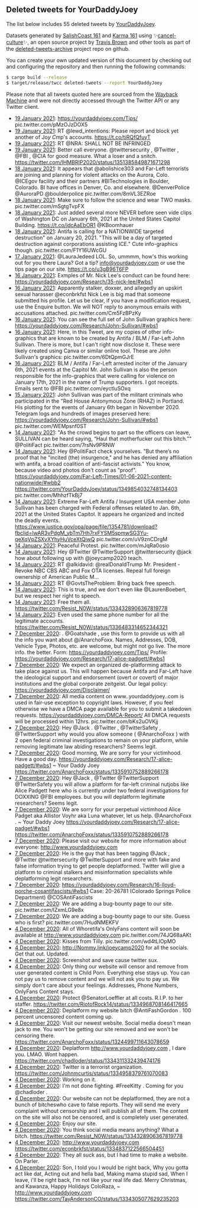 ## Deleted tweets for YourDaddyJoey

The list below includes 55 deleted tweets by
[YourDaddyJoey](https://twitter.com/YourDaddyJoey).


Datasets generated by [SalishCoast 161](https://twitter.com/SalishCoastA) and [Karma 161](https://twitter.com/KarmaOneSixOne) using ✨[cancel-culture](https://github.com/travisbrown/cancel-culture)✨, an open source project by [Travis Brown](https://twitter.com/travisbrown) and other tools as part of the [deleted-tweets-archive](https://github.com/salcoast/deleted-tweets-archive/) project repo on github.

You can create your own updated version of this document by checking out and configuring the
repository and then running the following commands:

```bash
$ cargo build --release
$ target/release/twcc deleted-tweets --report YourDaddyJoey
```

Please note that all tweets quoted here are sourced from the
[Wayback Machine](https://web.archive.org) and were not directly accessed through the Twitter API or
any Twitter client.

* [19 January 2021](https://web.archive.org/web/20210119183425/https://twitter.com/YourDaddyJoey/status/1351597645337268224): https://yourdaddyjoey.com/Tips/  pic.twitter.com/pMzOJzDOX5
* [19 January 2021](https://web.archive.org/web/20210119153302/https://twitter.com/YourDaddyJoey/status/1351553260755185665): RT @lewd_intentions: Please report and block yet another of Jo*y C*mp's accounts. https://t.co/tjRQfQfuyT
* [19 January 2021](https://web.archive.org/web/20210119082731/https://twitter.com/YourDaddyJoey/status/1351446175954710528): RT @NRA: SHALL NOT BE INFRINGED
* [19 January 2021](https://web.archive.org/web/20210119043330/https://twitter.com/YourDaddyJoey/status/1351386768055152642): Better call everyone.  @twittersecurity ,  @Twitter ,  @FBI ,  @CIA  for good measure. What a loser and a snitch. https://twitter.com/IHMBRIP2020/status/1351385849871671298
* [18 January 2021](https://web.archive.org/web/20210118235858/https://twitter.com/YourDaddyJoey/status/1351314591263834112): It appears that  @abolishice303  and Far-Left terrorists are joining and planning for violent attacks on the Aurora, Colo.  @ICEgov  facility and their partners  #BITechnologies  in Boulder, Colorado. BI have offices in Denver, Co. and elsewhere.  @DenverPolice   @AuroraPD   @boulderpolice  pic.twitter.com/8mVL3EZRoe
* [18 January 2021](https://web.archive.org/web/20210118224409/https://twitter.com/YourDaddyJoey/status/1351295332785614849): Make sure to follow the science and wear TWO masks. pic.twitter.com/mSgtgTvpFX
* [18 January 2021](https://web.archive.org/web/20210118062336/https://twitter.com/YourDaddyJoey/status/1351052603426275333): Just added several more NEVER before seen vide clips of Washington DC on January 6th, 2021 at the United States Capitol Building.  https://t.co/jdcAaEbOR1  @KBoomhauer
* [18 January 2021](https://web.archive.org/web/20210118040719/https://twitter.com/YourDaddyJoey/status/1351013170677248010): Antifa is calling for a NATIONWIDE targeted destruction" on January 20, 2021.  "This will be a day of targeted destruction against corporations assisting ICE."  Cute info-graphics though. pic.twitter.com/F1Y16UWcGU
* [17 January 2021](https://web.archive.org/web/20210117055453/https://twitter.com/YourDaddyJoey/status/1350682988778930183): @LauraJedeed LOL. So, ummmm, how's this working out for you there Laura?  Got a tip? info@yourdadyjoey.com or use the tips page on our site.  https://t.co/u3gB96T6FP
* [16 January 2021](https://web.archive.org/web/20210116211243/https://twitter.com/YourDaddyJoey/status/1350536784342511616): Exmples of Mr. Nick Lee's conduct can be found here: https://yourdaddyjoey.com/Research/35-nick-lee/#wbs1
* [16 January 2021](https://web.archive.org/web/20210116211243/https://twitter.com/YourDaddyJoey/status/1350536784342511616): Apparently stalker, doxxer, and allegedly an upskirt sexual harasser  @econbrkfst  Nick Lee is big mad that someone submitted his profile.  Let us be clear, if you have a modification request, use the Enquire button. We will NOT reply to anonymous emails with accusations attached. pic.twitter.com/Cm5FzBPzKy
* [16 January 2021](https://web.archive.org/web/20210116042910/https://twitter.com/YourDaddyJoey/status/1350296079363784704): You can see the full set of John Sullivan graphics here: https://yourdaddyjoey.com/Research/John-Sullivan/#wbs1
* [16 January 2021](https://web.archive.org/web/20210116042910/https://twitter.com/YourDaddyJoey/status/1350296079363784704): Here, in this Tweet, are my copies of other info-graphics that are known to be created by Antifa / BLM / Far-Left John Sullivan. There is more, but I can't right now disclose it. These were likely created using Canva or similar online tool. These are John Sullivan's graphics: pic.twitter.com/6DtQpmGJrE
* [16 January 2021](https://web.archive.org/web/20210116042910/https://twitter.com/YourDaddyJoey/status/1350296079363784704): BLM / Antifa / Far-Left arrested inciter of the January 6th, 2021 events at the Capitol Mr. John Sullivan is also the person responsible for the info-graphics that were calling for violence on January 17th, 2021 in the name of Trump supporters. I got receipts. Emails sent to  @FBI  pic.twitter.com/eyctluSOxq
* [15 January 2021](https://web.archive.org/web/20210115203215/https://twitter.com/YourDaddyJoey/status/1350170652871852035): John Sullivan was part of the militant criminals who participated in the "Red House Antonymous Zone (RHAZ) in Portland. His plotting for the events of January 6th began in November 2020. Telegram logs and hundreds of images preserved here:  https://yourdaddyjoey.com/Research/John-Sullivan/#wbs1  pic.twitter.com/WEMpsnf0ST
* [14 January 2021](https://web.archive.org/web/20210114234759/https://twitter.com/YourDaddyJoey/status/1349858143581343744): "As the crowd begins to part so the officers can leave, SULLIVAN can be heard saying, “Haul that motherfucker out this bitch.”"  @PolitiFact  pic.twitter.com/7rsNv9PRNW
* [14 January 2021](https://web.archive.org/web/20210114234759/https://twitter.com/YourDaddyJoey/status/1349858143581343744): Hey  @PolitiFact  check yourselves.  "But there’s no proof that he "incited (the) insurgence," and he has denied any affiliation with antifa, a broad coalition of anti-fascist activists."  You know, because video and photos don't count as "proof".   https://yourdaddyjoey.com/Far-Left-Times/01-06-2021-content-nationwide/#wbb2   https://twitter.com/YourDaddyJoey/status/1349854032748134403  pic.twitter.com/MhhzfTkBj7
* [14 January 2021](https://web.archive.org/web/20210114232824/https://twitter.com/YourDaddyJoey/status/1349854032748134403): Extreme Far-Left Antifa / Insurgent USA member John Sullivan has been charged with Federal offenses related to Jan. 6th, 2021 at the United States Capitol. It appears he organized and incited the deadly events.   https://www.justice.gov/opa/page/file/1354781/download?fbclid=IwAR3vPdgM_ybTm7Hh7rxFYSM5spmwSG3Yu-qeXqVpZSXvXYhyHuVceXtQiwQ  pic.twitter.com/uV9znCDrgM
* [14 January 2021](https://web.archive.org/web/20210114223916/https://twitter.com/YourDaddyJoey/status/1349840563965595648): Peaceful Protest. pic.twitter.com/mJqRa0osio
* [14 January 2021](https://web.archive.org/web/20210114214045/https://twitter.com/YourDaddyJoey/status/1349833860322791426): Hey @Twitter @TwitterSupport @twittersecurity @jack how about following up with @joeycamp2020 teach.
* [14 January 2021](https://web.archive.org/web/20210114082759/https://twitter.com/YourDaddyJoey/status/1349634354063036417): RT @alkidavid: @realDonaldTrump Mr. President - Revoke NBC CBS ABC and Fox OTA licenses. Repeal full foreign ownership of American Public M…
* [14 January 2021](https://web.archive.org/web/20210114081117/https://twitter.com/YourDaddyJoey/status/1349630151395577856): RT @GovtsTheProblem: Bring back free speech.
* [14 January 2021](https://web.archive.org/web/20210114072029/https://twitter.com/YourDaddyJoey/status/1349617367161032708): This is true, and we don't even like @LaurenBoebert, but we respect her right to speech.
* [14 January 2021](https://web.archive.org/web/20210114063828/https://twitter.com/YourDaddyJoey/status/1349605076139171842): Free them all. https://twitter.com/Resist_N0W/status/1334328906367819778
* [14 January 2021](https://web.archive.org/web/20210114063121/https://twitter.com/YourDaddyJoey/status/1349603269484621824): Even used the same phone number for all the legitimate accounts. https://twitter.com/Resist_N0W/status/1336483314652344321
* [ 7 December 2020](https://web.archive.org/web/20201207223215/https://twitter.com/YourDaddyJoey/status/1336075874739781632): . @Goatshade , use this form to provide us with all the info you want about @/AnarchoFoxx.  Names, Addresses, DOB, Vehicle Type, Photos, etc. are welcome, but might not go live. The more info. the better.  Form:  https://yourdaddyjoey.com/Tips/   Profile: https://yourdaddyjoey.com/Research/17-alice-padgett/#wbs1
* [ 7 December 2020](https://web.archive.org/web/20201207214328/https://twitter.com/YourDaddyJoey/status/1336063721802616833): We expect an organized de-platforming attack to take place against us. This will happen because Antifa and Far-Left have the ideological support and endorsement (overt or covert) of major institutions and the global corporate zeitgeist. Our legal policy: https://yourdaddyjoey.com/Disclaimer/
* [ 7 December 2020](https://web.archive.org/web/20201207214115/https://twitter.com/YourDaddyJoey/status/1336063165600153600): All media content on www..yourdaddyjoey..com is used in fair-use exception to copyright laws. However, if you feel otherwise we have a DMCA page available for you to submit a takedown requests.  https://yourdaddyjoey.com/DMCA-Report/   All DMCA requests will be processed within 12hrs. pic.twitter.com/bKs2uOVKjj
* [ 7 December 2020](https://web.archive.org/web/20201207201702/https://twitter.com/YourDaddyJoey/status/1336041988378882048): Hey  @Jack .  @Twitter ,  @TwitterSafety ,  @TwitterSupport  why would you allow someone ( @AnarchoFoxx ) with 2 open federal criminal investigations to remain on your platform, while removing legitimate law abiding researchers? Seems legit.
* [ 7 December 2020](https://web.archive.org/web/20201207201611/https://twitter.com/YourDaddyJoey/status/1336041701610143746): Good morning,  We are sorry for your victimhood.  Have a good day.   https://yourdaddyjoey.com/Research/17-alice-padgett/#wbs1   ~ Your Daddy Joey https://twitter.com/AnarchoFoxx/status/1335910752889266178
* [ 7 December 2020](https://web.archive.org/web/20201207201106/https://twitter.com/YourDaddyJoey/status/1336040449606205440): Hey  @Jack ,  @Twitter   @TwitterSupport   @TwitterSafety  you will allow a platform for far-left criminal nutjobs like Alice Padgett here who is currently under two federal investigations for DOXXING  @FBI  employees. but you will deplatform legitimate researchers? Seems legit.
* [ 7 December 2020](https://web.archive.org/web/20201207200155/https://twitter.com/YourDaddyJoey/status/1336038137332568065): We are sorry for your perpetual victimhood Alice Padget aka Allistor Voyhr aka Luna whatever, let us help.   @AnarchoFoxx .  ~ Your Daddy Joey   https://yourdaddyjoey.com/Research/17-alice-padget/#wbs1  https://twitter.com/AnarchoFoxx/status/1335910752889266178
* [ 7 December 2020](https://web.archive.org/web/20201207182929/https://twitter.com/YourDaddyJoey/status/1336014830835154944): Please visit our website for more information about everyone:   http://www.yourdaddyjoey.com
* [ 7 December 2020](https://web.archive.org/web/20201207182226/https://twitter.com/YourDaddyJoey/status/1336013156187922432): He is the guy that has been tagging  @Jack ,  @Twitter   @twittersecurity   @TwitterSupport  and more with fake and false information trying to get people deplatformed. Twitter will give a platform to criminal stalkers and misinformation specialists while deplatforming legit researchers.
* [ 7 December 2020](https://web.archive.org/web/20201207181628/https://twitter.com/YourDaddyJoey/status/1336011552034459648): https://yourdaddyjoey.com/Research/16-lloyd-porche-cosantifascists/#wbs1  Case: 20-26781 (Colorado Springs Police Department)  @COSAntiFascists
* [ 7 December 2020](https://web.archive.org/web/20201207054435/https://twitter.com/YourDaddyJoey/status/1335822349703258112): We are adding a bug-bounty page to our site. pic.twitter.com/lZxmLG9e8x
* [ 7 December 2020](https://web.archive.org/web/20201207054254/https://twitter.com/YourDaddyJoey/status/1335821994630258690): We are adding a bug-bounty page to our site. Guess who is first? pic.twitter.com/7HudNMEKFV
* [ 4 December 2020](https://web.archive.org/web/20201204214714/https://twitter.com/YourDaddyJoey/status/1334976916416131073): All of Whoretifa's OnlyFans content will soon be available at  http://www.yourdaddyjoey.com  pic.twitter.com/74JQ68aAKt
* [ 4 December 2020](https://web.archive.org/web/20201204214130/https://twitter.com/YourDaddyJoey/status/1334975912639545345): Kisses from Tilly. pic.twitter.com/wd4tLlOpMO
* [ 4 December 2020](https://web.archive.org/web/20201204213139/https://twitter.com/YourDaddyJoey/status/1334973161805238272): http://Nommy.link/joeycamp2020  for all the socials. Get that out. Updated.
* [ 4 December 2020](https://web.archive.org/web/20201204212914/https://twitter.com/YourDaddyJoey/status/1334972912156069888): Screenshot and save cause twitter sux.
* [ 4 December 2020](https://web.archive.org/web/20201204212148/https://twitter.com/YourDaddyJoey/status/1334970987075444738): Only thing our website will censor and remove from user generated content is Child Porn. Everything else stays up. You can not pay us to remove content and we will not ask you to pay us. We simply don't care about your feelings. Addresses, Phone Numbers, OnlyFans Content stays.
* [ 4 December 2020](https://web.archive.org/web/20201204211904/https://twitter.com/YourDaddyJoey/status/1334970286538588160): Protect  @SenatorLoeffler  at all costs. R.I.P. to her staffer. https://twitter.com/RiotofRock14/status/1334968708146417665
* [ 4 December 2020](https://web.archive.org/web/20201204211016/https://twitter.com/YourDaddyJoey/status/1334968124806979584): Deplatform my website bitch  @AntiFashGordon  . 100 percent uncensored content coming up.
* [ 4 December 2020](https://web.archive.org/web/20201204210654/https://twitter.com/YourDaddyJoey/status/1334966955036581888): Visit our newest website. Social media doesn't mean jack to me. You won't be getting our site removed and we won't be censoring there. https://twitter.com/AnarchoFoxx/status/1324499711643078659
* [ 4 December 2020](https://web.archive.org/web/20201204210724/https://twitter.com/YourDaddyJoey/status/1334966718389743620): Deplatform  http://www.yourdaddyjoey.com , I dare you. LMAO. Wont happen.  https://twitter.com/chadloder/status/1334311332439474176
* [ 4 December 2020](https://web.archive.org/web/20201204210330/https://twitter.com/YourDaddyJoey/status/1334966182353506305): Twitter is a terrorist organization. https://twitter.com/Johnmcurtis/status/1334958379761070083
* [ 4 December 2020](https://web.archive.org/web/20201204210341/https://twitter.com/YourDaddyJoey/status/1334965917810388992): Working on it.
* [ 4 December 2020](https://web.archive.org/web/20201204205740/https://twitter.com/YourDaddyJoey/status/1334964576178343939): I'm not done fighting.  #FreeKitty . Coming for you  @chadloder .
* [ 4 December 2020](https://web.archive.org/web/20201204205425/https://twitter.com/YourDaddyJoey/status/1334963410728079362): Our website can not be deplatformed, they are not a bunch of bitcheswho cave to false reports. They will send me every complaint without censorship and I will publish all of them. The content on the site will also not be censored, and is completely user generated.
* [ 4 December 2020](https://web.archive.org/web/20201204205440/https://twitter.com/YourDaddyJoey/status/1334963007617642496): Enjoy our site.
* [ 4 December 2020](https://web.archive.org/web/20201204204933/https://twitter.com/YourDaddyJoey/status/1334962699424456713): You think social media means anything? What a bitch. https://twitter.com/Resist_N0W/status/1334328906367819778
* [ 4 December 2020](https://web.archive.org/web/20201204205536/https://twitter.com/YourDaddyJoey/status/1334962468863537153): http://www.yourdaddyjoey.com  https://twitter.com/econbrkfst/status/1334837122566504451
* [ 4 December 2020](https://web.archive.org/web/20201204204835/https://twitter.com/YourDaddyJoey/status/1334962306392920065): They all suck ass, but I had time to make a website. On Parler.
* [ 4 December 2020](https://web.archive.org/web/20201204204726/https://twitter.com/YourDaddyJoey/status/1334961496271556609): Son, I told you I would be right back, Why you gotta act like dat, Acting out and hella bad, Making mama stupid sad, When I leave, i'll be right back, I'm not like your real life dad. Merry Christmas, and Kawanza, Happy Holidays ColoRaza, ~  http://www.yourdaddyjoey.com  https://twitter.com/TayAndersonCO/status/1334305077629235203
